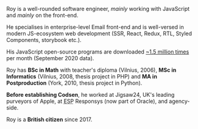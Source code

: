 
Roy is a well-rounded software engineer, _mainly_ working with JavaScript and _mainly_ on the front-end.

He specialises in enterprise-level Email front-end and is well-versed in modern JS-ecosystem web development (SSR, React, Redux, RTL, Styled Components, storybook etc.).

His JavaScript open-source programs are downloaded [~1.5&nbsp;million times](https://npm-stat.com/charts.html?author=royston) per month (September 2020 data).

Roy has **BSc in Math** with teacher's diploma (Vilnius, 2006), **MSc in Informatics** (Vilnius, 2008, thesis project in PHP) and **MA in Postproduction** (York, 2010, thesis project in&nbsp;Python).

**Before establishing Codsen**, he worked at Jigsaw24, UK's leading purveyors of Apple, at <abbr title="Email Service Provider">ESP</abbr> Responsys (now part of Oracle), and agency-side.

Roy is a **British citizen** since&nbsp;2017.
